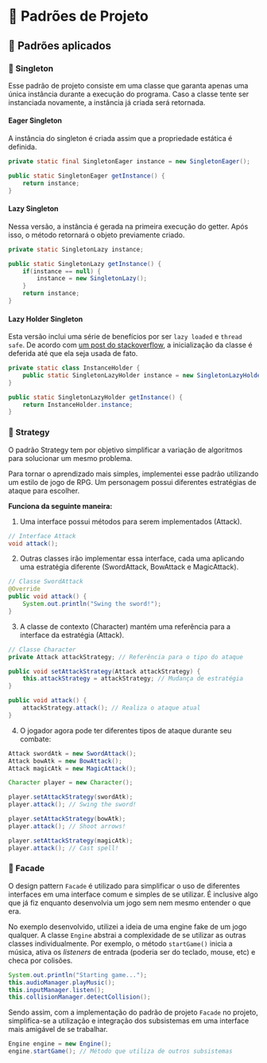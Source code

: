 # 📑 Padrões de Projeto

## 🎯 Padrões aplicados

### 📌 Singleton

Esse padrão de projeto consiste em uma classe que garanta apenas uma única instância durante a execução do programa. Caso a classe tente ser instanciada novamente, a instância já criada será retornada.

#### Eager Singleton

A instância do singleton é criada assim que a propriedade estática é definida.

```java
private static final SingletonEager instance = new SingletonEager();

public static SingletonEager getInstance() {
    return instance;
}
```

#### Lazy Singleton

Nessa versão, a instância é gerada na primeira execução do getter. Após isso, o método retornará o objeto previamente criado.

```java
private static SingletonLazy instance;

public static SingletonLazy getInstance() {
    if(instance == null) {
        instance = new SingletonLazy();
    }
    return instance;
}
```

#### Lazy Holder Singleton

Esta versão inclui uma série de benefícios por ser `lazy loaded` e `thread safe`. De acordo com [um post do stackoverflow](https://stackoverflow.com/questions/15019306/regarding-static-holder-singleton-pattern/24018148#24018148), a inicialização da classe é deferida até que ela seja usada de fato.

```java
private static class InstanceHolder {
    public static SingletonLazyHolder instance = new SingletonLazyHolder();
}

public static SingletonLazyHolder getInstance() {
    return InstanceHolder.instance;
}
```

### 📌 Strategy

O padrão Strategy tem por objetivo simplificar a variação de algoritmos para solucionar um mesmo problema.

Para tornar o aprendizado mais simples, implementei esse padrão utilizando um estilo de jogo de RPG. Um personagem possui diferentes estratégias de ataque para escolher.

**Funciona da seguinte maneira:**

1. Uma interface possui métodos para serem implementados (Attack).

```java
// Interface Attack
void attack();
```

2. Outras classes irão implementar essa interface, cada uma aplicando uma estratégia diferente (SwordAttack, BowAttack e MagicAttack).

```java
// Classe SwordAttack
@Override
public void attack() {
    System.out.println("Swing the sword!");
}
```

3. A classe de contexto (Character) mantém uma referência para a interface da estratégia (Attack).

```java
// Classe Character
private Attack attackStrategy; // Referência para o tipo do ataque

public void setAttackStrategy(Attack attackStrategy) {
    this.attackStrategy = attackStrategy; // Mudança de estratégia
}

public void attack() {
    attackStrategy.attack(); // Realiza o ataque atual
}
```

4. O jogador agora pode ter diferentes tipos de ataque durante seu combate:

```java
Attack swordAtk = new SwordAttack();
Attack bowAtk = new BowAttack();
Attack magicAtk = new MagicAttack();

Character player = new Character();

player.setAttackStrategy(swordAtk);
player.attack(); // Swing the sword!

player.setAttackStrategy(bowAtk);
player.attack(); // Shoot arrows!

player.setAttackStrategy(magicAtk);
player.attack(); // Cast spell!
```

### 📌 Facade

O design pattern `Facade` é utilizado para simplificar o uso de diferentes interfaces em uma interface comum e simples de se utilizar. É inclusive algo que já fiz enquanto desenvolvia um jogo sem nem mesmo entender o que era.

No exemplo desenvolvido, utilizei a ideia de uma engine fake de um jogo qualquer. A classe `Engine` abstrai a complexidade de se utilizar as outras classes individualmente. Por exemplo, o método `startGame()` inicia a música, ativa os _listeners_ de entrada (poderia ser do teclado, mouse, etc) e checa por colisões.

```java
System.out.println("Starting game...");
this.audioManager.playMusic();
this.inputManager.listen();
this.collisionManager.detectCollision();
```

Sendo assim, com a implementação do padrão de projeto `Facade` no projeto, simplifica-se a utilização e integração dos subsistemas em uma interface mais amigável de se trabalhar.

```java
Engine engine = new Engine();
engine.startGame(); // Método que utiliza de outros subsistemas
```
